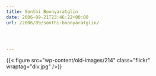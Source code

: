 ```yaml
---
title: Sonthi Boonyaratglin
date: 2006-09-21T23:46:22+00:00
url: /2006/09/sonthi-boonyaratglin/




---
```

{{< figure src="wp-content/old-images/214" class="flickr" wraptag="div.jpg" />}}
